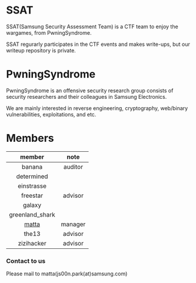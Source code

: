 # SSAT 

SSAT(Samsung Security Assessment Team) is a CTF team to enjoy the wargames, from PwningSyndrome.

SSAT regurarly participates in the CTF events and makes write-ups, but our writeup repository is private.

# PwningSyndrome

PwningSyndrome is an offensive security research group consists of security researchers and their colleagues in Samsung Electronics.

We are mainly interested in reverse engineering, cryptography, web/binary vulnerabilities, exploitations, and etc.

# Members

| member       | note    |
|:------------:|:-------:|
| banana       | auditor |
| determined   |         |
| einstrasse   |         |
| freestar     | advisor |
| galaxy       |         |
| greenland_shark|         |
| [matta](https://me.matta.kr) | manager |
| the13        | advisor |
| zizihacker   | advisor |



### Contact to us

Please mail to matta(js00n.park(at)samsung.com)
